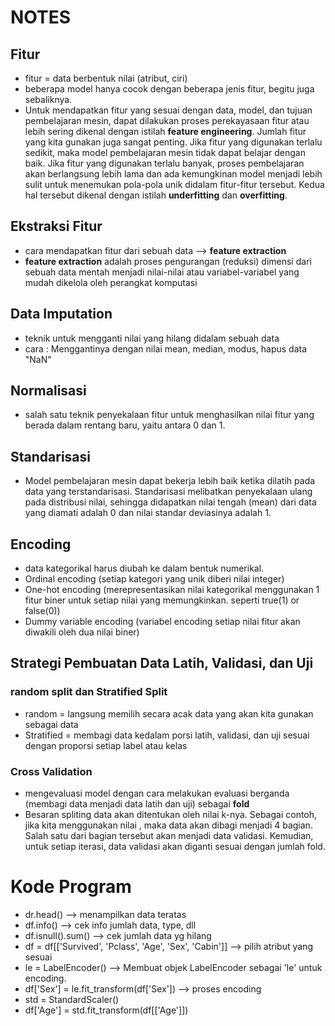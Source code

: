 # NOTES

## Fitur

- fitur = data berbentuk nilai (atribut, ciri)
- beberapa model hanya cocok dengan beberapa jenis fitur, begitu juga sebaliknya.
- Untuk mendapatkan fitur yang sesuai dengan data, model, dan tujuan pembelajaran mesin, dapat dilakukan proses perekayasaan fitur atau lebih sering dikenal dengan istilah **feature engineering**.
Jumlah fitur yang kita gunakan juga sangat penting. Jika fitur yang digunakan terlalu sedikit, maka model pembelajaran mesin tidak dapat belajar dengan baik. Jika fitur yang digunakan terlalu banyak, proses pembelajaran akan berlangsung lebih lama dan ada kemungkinan model menjadi lebih sulit untuk menemukan pola-pola unik didalam fitur-fitur tersebut. Kedua hal tersebut dikenal dengan istilah **underfitting** dan **overfitting**.

## Ekstraksi Fitur

- cara mendapatkan fitur dari sebuah data --> **feature extraction**
- **feature extraction** adalah proses pengurangan (reduksi) dimensi dari sebuah data mentah menjadi nilai-nilai atau variabel-variabel yang mudah dikelola oleh perangkat komputasi


## Data Imputation
- teknik untuk mengganti nilai yang hilang didalam sebuah data
- cara : Menggantinya dengan nilai mean, median, modus, hapus data "NaN"

## Normalisasi
- salah satu teknik penyekalaan fitur untuk menghasilkan nilai fitur yang berada dalam rentang baru, yaitu antara 0 dan 1. 

## Standarisasi
- Model pembelajaran mesin dapat bekerja lebih baik ketika dilatih pada data yang terstandarisasi. Standarisasi melibatkan penyekalaan ulang pada distribusi nilai, sehingga didapatkan nilai tengah (mean) dari data yang diamati adalah 0 dan nilai standar deviasinya adalah 1.

## Encoding
- data kategorikal harus diubah ke dalam bentuk numerikal.
- Ordinal encoding (setiap kategori yang unik diberi nilai integer)
- One-hot encoding (merepresentasikan nilai kategorikal menggunakan 1 fitur biner untuk setiap nilai yang memungkinkan. seperti true(1) or false(0))
- Dummy variable encoding (variabel encoding setiap nilai fitur akan diwakili oleh dua nilai biner)

## Strategi Pembuatan Data Latih, Validasi, dan Uji

### random split dan Stratified Split
- random = langsung memilih secara acak data yang akan kita gunakan sebagai data
- Stratified = membagi data kedalam porsi latih, validasi, dan uji sesuai dengan proporsi setiap label atau kelas

### Cross Validation
- mengevaluasi model dengan cara melakukan evaluasi berganda (membagi data menjadi data latih dan uji) sebagai **fold** 
- Besaran spliting data akan ditentukan oleh nilai k-nya. Sebagai contoh, jika kita menggunakan nilai , maka data akan dibagi menjadi 4 bagian. Salah satu dari bagian tersebut akan menjadi data validasi. Kemudian, untuk setiap iterasi, data validasi akan diganti sesuai dengan jumlah fold.

# Kode Program

- dr.head() --> menampilkan data teratas
- df.info() --> cek info jumlah data, type, dll
- df.isnull().sum() --> cek jumlah data yg hilang
- df = df[['Survived', 'Pclass', 'Age', 'Sex', 'Cabin']] --> pilih atribut yang sesuai
- le = LabelEncoder() --> Membuat objek LabelEncoder sebagai 'le' untuk encoding.
- df['Sex'] = le.fit_transform(df['Sex']) --> proses encoding
- std = StandardScaler()
- df['Age'] = std.fit_transform(df[['Age']])
